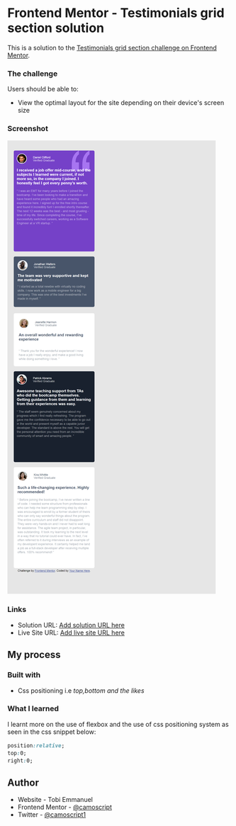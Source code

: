 # Frontend Mentor - Testimonials grid section solution

This is a solution to the [Testimonials grid section challenge on Frontend Mentor](https://www.frontendmentor.io/challenges/testimonials-grid-section-Nnw6J7Un7).
### The challenge

Users should be able to:

- View the optimal layout for the site depending on their device's screen size

### Screenshot

![Screenshot](/images/screenshot.png)

### Links

- Solution URL: [Add solution URL here](https://your-solution-url.com)
- Live Site URL: [Add live site URL here](https://your-live-site-url.com)

## My process

### Built with
- Css positioning i.e *top,bottom and the likes*

### What I learned

I learnt more on  the use of flexbox and the use of css positioning system
as seen in the css snippet below:

``` css
position:relative;
top:0;
right:0;
```
## Author

- Website - Tobi Emmanuel
- Frontend Mentor - [@camoscript](https://www.frontendmentor.io/profile/camoscript)
- Twitter - [@camoscript1](https://www.twitter.com/camoscript1)

